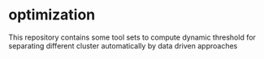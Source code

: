 # optimization
This repository contains some tool sets to compute dynamic threshold for separating different cluster automatically by data driven approaches 
